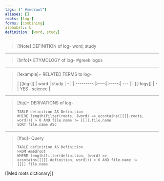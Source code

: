 ```yaml
---
tags: [" #medroot"]
aliases: []
roots: [log-]
forms: [combining]
alphabet:: L
definition: [word, study]
---
```

>[!Note] DEFINITION of log-
>word, study
_____
>[!info]+ ETYMOLOGY of log-
>#greek logos
_____
>[!example]+ RELATED TERMS to log-
>
>| [[log-]]  | word | study | -   |
|:---------:|:----:|:-----:| --- |
| [[-logy]] |  -   |  YES  | science    |
_____
>[!tip]+ DERIVATIONS of log-
>```dataview
>TABLE definition AS Definition 
>WHERE length(filter(roots, (word) => econtains([[]].roots, word))) > 0 AND file.name != [[]].file.name
>SORT file.name ASC
>```
___
>[!faq]- Query
>
>```dataview
>TABLE definition AS Definition
>FROM #medroot
>WHERE length(filter(definition, (word) => econtains([[]].definition, word))) > 0 AND file.name != [[]].file.name
>```

[[Med roots dictionary]]